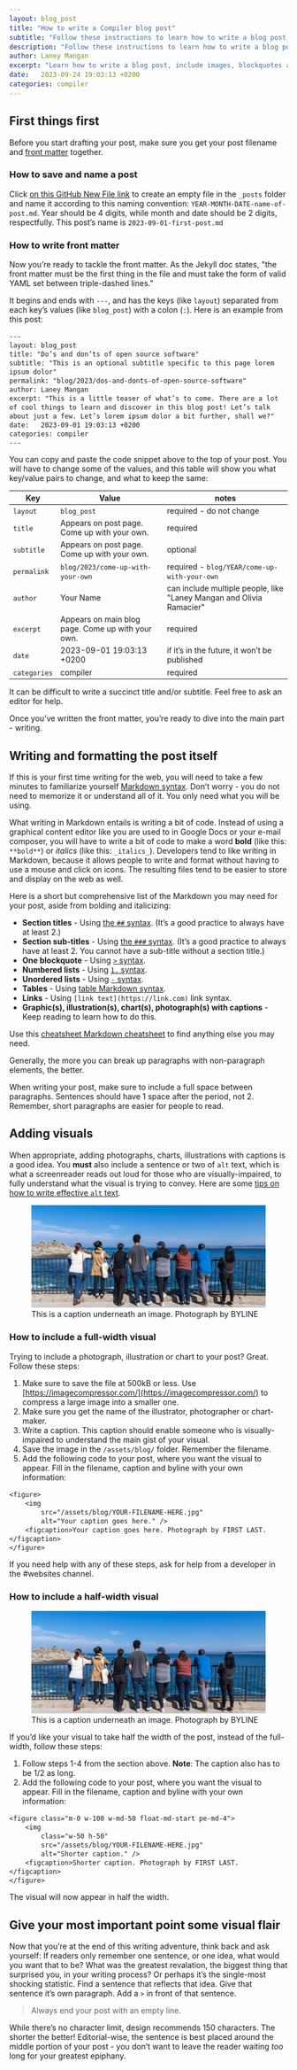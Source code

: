 ```yaml
---
layout: blog_post
title: "How to write a Compiler blog post"
subtitle: "Follow these instructions to learn how to write a blog post, include images, blockquotes and more."
description: "Follow these instructions to learn how to write a blog post, include images, blockquotes and more."
author: Laney Mangan
excerpt: "Learn how to write a blog post, include images, blockquotes and more."
date:   2023-09-24 19:03:13 +0200
categories: compiler
---
```


## First things first

Before you start drafting your post, make sure you get your post filename and [front matter](https://jekyllrb.com/docs/front-matter/) together.

### How to save and name a post

Click [on this GitHub New File link](https://github.com/compilerla/compiler.la/new/main/_posts) to create an empty file in the `_posts` folder and name it according to this naming convention: `YEAR-MONTH-DATE-name-of-post.md`. Year should be 4 digits, while month and date should be 2 digits, respectfully. This post’s name is `2023-09-01-first-post.md`

### How to write front matter

Now you’re ready to tackle the front matter. As the Jekyll doc states, "the front matter must be the first thing in the file and must take the form of valid YAML set between triple-dashed lines."

It begins and ends with `---`, and has the keys (like `layout`) separated from each key’s values (like `blog_post`) with a colon (`:`). Here is an example from this post:

```
---
layout: blog_post
title: "Do’s and don’ts of open source software"
subtitle: "This is an optional subtitle specific to this page lorem ipsum dolor"
permalink: "blog/2023/dos-and-donts-of-open-source-software"
author: Laney Mangan
excerpt: "This is a little teaser of what’s to come. There are a lot of cool things to learn and discover in this blog post! Let’s talk about just a few. Let’s lorem ipsum dolor a bit further, shall we?"
date:   2023-09-01 19:03:13 +0200
categories: compiler
---
```

You can copy and paste the code snippet above to the top of your post. You will have to change some of the values, and this table will show you what key/value pairs to change, and what to keep the same:

| Key     | Value                                                                                                                                                                                        | notes                                                             |
| ---------- | ------------------------------------------------------------------------------------------------------------------------------------------------------------------------------------------------ | -------------------------------------------------------------------- |
| `layout`     | `blog_post`                                                                                                                                                                                      | required - do not change                                                            |
| `title`      | Appears on post page. Come up with your own.                                                                                                                                                          | required                                                             |
| `subtitle`   | Appears on post page. Come up with your own.                                                                                                                          | optional                                                             |
| `permalink`  | `blog/2023/come-up-with-your-own`                                                                                                                                                  | required - `blog/YEAR/come-up-with-your-own`                                                  |
| `author`     | Your Name                                                                                                                                                                                     | can include multiple people, like "Laney Mangan and Olivia Ramacier" |
| `excerpt`    | Appears on main blog page. Come up with your own. | required                                                             |
| `date`      | 2023-09-01 19:03:13 +0200                                                                                                                                                                        | if it’s in the future, it won’t be published                         |
| `categories` | compiler                                                                                                                                                                                         | required                                                             |


<p class="pt-3">It can be difficult to write a succinct title and/or subtitle. Feel free to ask an editor for help.

Once you’ve written the front matter, you’re ready to dive into the main part - writing.</p>

## Writing and formatting the post itself

If this is your first time writing for the web, you will need to take a few minutes to familiarize yourself [Markdown syntax](https://www.markdownguide.org/basic-syntax/). Don’t worry - you do not need to memorize it or understand all of it. You only need what you will be using.

What writing in Markdown entails is writing a bit of code. Instead of using a graphical content editor like you are used to in Google Docs or your e-mail composer, you will have to write a bit of code to make a word **bold** (like this: `**bold**`) or *italics* (like this: `_italics_`). Developers tend to like writing in Markdown, because it allows people to write and format without having to use a mouse and click on icons. The resulting files tend to be easier to store and display on the web as well.

Here is a short but comprehensive list of the Markdown you may need for your post, aside from bolding and italicizing:
- **Section titles** - Using [the `##` syntax](https://www.markdownguide.org/basic-syntax/#headings). (It’s a good practice to always have at least 2.)
- **Section sub-titles** - Using [the `###` syntax](https://www.markdownguide.org/basic-syntax/#headings). (It’s a good practice to always have at least 2. You cannot have a sub-title without a section title.)
- **One blockquote** - Using [`>` syntax](https://www.markdownguide.org/basic-syntax/#blockquotes-1).
- **Numbered lists** - Using [`1.` syntax](https://www.markdownguide.org/basic-syntax/#ordered-lists).
- **Unordered lists** - Using [`-` syntax](https://www.markdownguide.org/basic-syntax/#unordered-lists).
- **Tables** - Using [table Markdown syntax](https://www.markdownguide.org/hacks/#table-formatting).
- **Links** - Using `[link text](https://link.com)` link syntax.
- **Graphic(s), illustration(s), chart(s), photograph(s) with captions** - Keep reading to learn how to do this.

Use this [cheatsheet Markdown cheatsheet](https://www.markdownguide.org/cheat-sheet/) to find anything else you may need.

Generally, the more you can break up paragraphs with non-paragraph elements, the better.

When writing your post, make sure to include a full space between paragraphs. Sentences should have 1 space after the period, not 2. Remember, short paragraphs are easier for people to read.

## Adding visuals

When appropriate, adding photographs, charts, illustrations with captions is a good idea. You **must** also include a sentence or two of `alt` text, which is what a screenreader reads out loud for those who are visually-impaired, to fully understand what the visual is trying to convey. Here are some [tips on how to write effective `alt` text](https://udayton.edu/blogs/onlinelearning/2021/07_07_2021_alttext.php).

<figure>
    <img src="/assets/blog/compiler-team-photo-for-blog.jpg" alt="This is a caption underneath an image." />
    <figcaption>This is a caption underneath an image. Photograph by BYLINE</figcaption>
</figure>

### How to include a full-width visual

Trying to include a photograph, illustration or chart to your post? Great. Follow these steps:

1. Make sure to save the file at 500kB or less. Use [https://imagecompressor.com/](https://imagecompressor.com/) to compress a large image into a smaller one.
1. Make sure you get the name of the illustrator, photographer or chart-maker.
1. Write a caption. This caption should enable someone who is visually-impaired to understand the main gist of your visual.
1. Save the image in the `/assets/blog/` folder. Remember the filename.
1. Add the following code to your post, where you want the visual to appear. Fill in the filename, caption and byline with your own information:

```
<figure>
    <img
        src="/assets/blog/YOUR-FILENAME-HERE.jpg"
        alt="Your caption goes here." />
    <figcaption>Your caption goes here. Photograph by FIRST LAST.</figcaption>
</figure>
```

If you need help with any of these steps, ask for help from a developer in the #websites channel.

### How to include a half-width visual

<figure class="m-0 w-100 w-md-50 float-md-start pe-md-4">
    <img src="/assets/blog/compiler-team-photo-for-blog.jpg" alt="This is a caption underneath an image." />
    <figcaption>This is a caption underneath an image. Photograph by BYLINE</figcaption>
</figure>

If you’d like your visual to take half the width of the post, instead of the full-width, follow these steps:

1. Follow steps 1-4 from the section above. **Note**: The caption also has to be 1/2 as long.
1. Add the following code to your post, where you want the visual to appear. Fill in the filename, caption and byline with your own information:

```
<figure class="m-0 w-100 w-md-50 float-md-start pe-md-4">
    <img
        class="w-50 h-50"
        src="/assets/blog/YOUR-FILENAME-HERE.jpg"
        alt="Shorter caption." />
    <figcaption>Shorter caption. Photograph by FIRST LAST.</figcaption>
</figure>
```

The visual will now appear in half the width.

## Give your most important point some visual flair

Now that you’re at the end of this writing adventure, think back and ask yourself: If readers only remember one sentence, or one idea, what would you want that to be? What was the greatest revalation, the biggest thing that surprised you, in your writing process? Or perhaps it’s the single-most shocking statistic. Find a sentence that reflects that idea. Give that sentence it’s own paragraph. Add a `>` in front of that sentence.

> Always end your post with an empty line.

While there’s no character limit, design recommends 150 characters. The shorter the better! Editorial-wise, the sentence is best placed around the middle portion of your post - you don’t want to leave the reader waiting _too_ long for your greatest epiphany.
